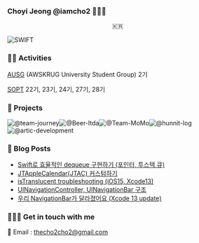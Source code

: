 ### Choyi Jeong @iamcho2 👩🏻‍💻



<p align="center">
  <samp>
    🇰🇷 <br> 
  </samp>
</p>



![SWIFT](https://img.shields.io/static/v1?style=for-the-badge&logo=swift&message=SWIFT&label=&color=FA7343&labelColor=000000) 

### 🏄‍♂️ Activities  

[AUSG](https://ausg.me) (AWSKRUG University Student Group) 2기 

[SOPT](http://sopt.org/wp/) 22기, 23기, 24기, 27기, 28기

### 🎱 Projects

![@team-journey](https://avatars.githubusercontent.com/u/86547407?s=60&v=4)![@Beer-Itda](https://avatars.githubusercontent.com/u/83107553?s=60&v=4)![@Team-MoMo](https://avatars.githubusercontent.com/u/76675249?s=60&v=4)![@hunnit-log](https://avatars.githubusercontent.com/u/74134192?s=60&v=4)![@artic-development](https://avatars.githubusercontent.com/u/52156026?s=60&v=4)

### 🍋 Blog Posts
<!-- BLOG-POST-LIST:START -->
- [Swift로 효율적인 dequeue 구현하기 (포인터, 투스택 큐)](https://iamcho2.github.io/2021/10/04/Swift-dequeue)
- [JTAppleCalendar(JTAC) 커스텀하기](https://iamcho2.github.io/2021/09/27/customizing-JTAppleCalendar-init-multiple-range)
- [isTranslucent troubleshooting (iOS15, Xcode13)](https://iamcho2.github.io/2021/09/26/UIBarAppearance-isTranslucent)
- [UINavigationController, UINavigationBar 구조](https://iamcho2.github.io/2021/09/25/structure-of-UINavigationController-UINavigationBar)
- [우리 NavigationBar가 달라졌어요 (Xcode 13 update)](https://iamcho2.github.io/2021/09/25/UINavigationController-UINavigationBar-Xcode13-update)
<!-- BLOG-POST-LIST:END -->

### 🏄🏻‍♀️ Get in touch with me

📧 Email : thecho2cho2@gmail.com

